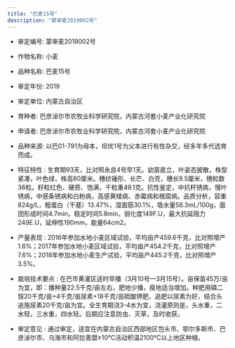 ```yaml
---
title: "巴麦15号"
description: "蒙审麦2019002号"
---
```

* 审定编号:  蒙审麦2019002号

*  作物名称:  小麦

*  品种名称:  巴麦15号

*  审定年份:  2019

*  审定单位:  内蒙古自治区

* 育种者:  巴彦淖尔市农牧业科学研究院，内蒙古河套小麦产业化研究院

*  申请者:  巴彦淖尔市农牧业科学研究院，内蒙古河套小麦产业化研究院

*  品种来源:  以巴01-791为母本，坝优1号为父本进行有性杂交，经多年多代选育而成。

*  特征特性 : 
生育期93天，比对照永良4号早1天。幼苗直立，叶姿态披散，株型紧凑，叶色绿，株高80厘米。穗纺锤形、长芒、白壳，穗长9.5厘米，穗粒数36粒。籽粒红色、硬质、饱满，千粒重49.1克。抗性鉴定，中抗秆锈病，慢叶锈病，中感条锈病和白粉病，高感黄矮病、赤霉病和根腐病。品质分析，容重824g/L，粗蛋白（干基）13.47%，湿面筋30.1%，吸水量58.3mL/100g，面团形成时间4.7min，稳定时间5.8min，弱化度149F.U，最大抗延阻力249E.U，延伸性190mm，能量64cm2。
 
*  产量表现 : 
2016年参加水地小麦区域试验，平均亩产459.6千克，比对照增产1.6%；2017年参加水地小麦区域试验，平均亩产454.2千克，比对照增产7.6%；2018年参加水地小麦生产试验，平均亩产445.2千克，比对照增产3.5%。

*  栽培技术要点 : 
在巴市黄灌区适时早播（3月10号—3月15号）。亩保苗45万/亩为宜，即：播种量22.5千克/亩左右，肥地少播，瘦地适当增加。种肥用磷二铵20千克/亩+4千克/亩尿素+18千克/亩硫酸钾肥，追肥以尿素为好，结合头追施尿素20千克/亩为宜。全生育期浇3-4水为宜，浇灌原则是，头水重，二水轻，三水重，四水轻。后期应注意防虫、灭草，及时收获。

*  审定意见 : 
通过审定，适宜在内蒙古自治区西部地区包头市、鄂尔多斯市、巴彦淖尔市、乌海市和阿拉善盟≥10℃活动积温2100℃以上地区种植。
